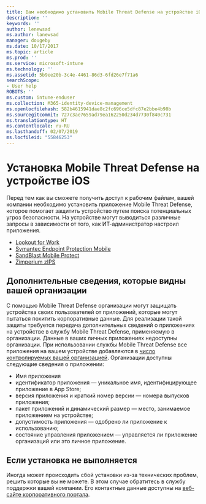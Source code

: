 ```yaml
---
title: Вам необходимо установить Mobile Threat Defense на устройстве iOS | Документация Майкрософт
description: ''
keywords: ''
author: lenewsad
ms.author: lanewsad
manager: dougeby
ms.date: 10/17/2017
ms.topic: article
ms.prod: ''
ms.service: microsoft-intune
ms.technology: ''
ms.assetid: 5b9ee20b-3c4e-4461-86d3-6fd26e7f71a6
searchScope:
- User help
ROBOTS: ''
ms.custom: intune-enduser
ms.collection: M365-identity-device-management
ms.openlocfilehash: 582b4615941dae8c2fc696ce5dfc87e2bbe4b98b
ms.sourcegitcommit: 727c3ae7659ad79ea162250d234d7730f840c731
ms.translationtype: HT
ms.contentlocale: ru-RU
ms.lasthandoff: 02/07/2019
ms.locfileid: "55846253"
---
```

# <a name="install-mobile-threat-defense-on-your-ios-device"></a>Установка Mobile Threat Defense на устройстве iOS


Перед тем как вы сможете получить доступ к рабочим файлам, вашей компании необходимо установить приложение Mobile Threat Defense, которое помогает защитить устройство путем поиска потенциальных угроз безопасности. На устройстве могут выводиться различные запросы в зависимости от того, как ИТ-администратор настроил приложения.


* [Lookout for Work](you-are-prompted-to-install-lookout-for-work-ios.md)
* [Symantec Endpoint Protection Mobile](you-are-prompted-to-install-skycure-ios.md)
* [SandBlast Mobile Protect](you-are-prompted-to-install-sandblast-ios.md)
* [Zimperium zIPS](you-are-prompted-to-install-zips-ios.md)

## <a name="additional-information-your-company-can-see"></a>Дополнительные сведения, которые видны вашей организации

С помощью Mobile Threat Defense организации могут защищать устройства своих пользователей от приложений, которые могут пытаться похитить корпоративные данные. Для реализации такой защиты требуется передача дополнительных сведений о приложениях на устройстве в службу Mobile Threat Defense, применяемую в организации. Данные в ваших личных приложениях недоступны организации. При использовании службы Mobile Threat Defense все приложения на вашем устройстве добавляются в [число контролируемых вашей организацией](what-info-can-your-company-see-when-you-enroll-your-device-in-intune.md). Организации доступны следующие сведения о приложении:

*   Имя приложения
* идентификатор приложения — уникальное имя, идентифицирующее приложение в App Store;
*   версия приложения и краткий номер версии — номера выпусков приложения;
* пакет приложений и динамический размер — место, занимаемое приложением на устройстве;
* допустимость приложения — одобрено ли приложение к использованию;
*   состояние управления приложением — управляется ли приложение организаций или это личное приложение.

## <a name="if-the-installation-doesnt-work"></a>Если установка не выполняется

Иногда может происходить сбой установки из-за технических проблем, решить которые вы не можете. В этом случае обратитесь в службу поддержки вашей компании. Его контактные данные доступны на [веб-сайте корпоративного портала](https://go.microsoft.com/fwlink/?linkid=2010980).
